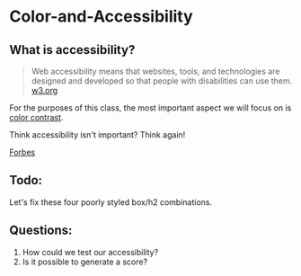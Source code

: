 # Color-and-Accessibility

## What is accessibility?

> Web accessibility means that websites, tools, and technologies are designed and developed so that people with disabilities can use them.
> [w3.org](https://www.w3.org/WAI/fundamentals/accessibility-intro/)

For the purposes of this class, the most important aspect we will focus on is [color contrast](https://developer.mozilla.org/en-US/docs/Web/Accessibility/Understanding_WCAG/Perceivable/Color_contrast).

Think accessibility isn't important? Think again!

[Forbes](https://www.forbes.com/sites/gusalexiou/2023/06/30/website-accessibility-lawsuits-rising-exponentially-in-2023-according-to-latest-data/)


## Todo:
Let's fix these four poorly styled box/h2 combinations. 

## Questions: 

1. How could we test our accessibility? 
2. Is it possible to generate a score? 